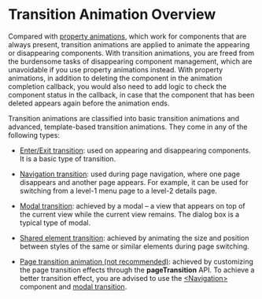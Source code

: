 # Transition Animation Overview


Compared with [property animations](arkts-attribute-animation-overview.md), which work for components that are always present, transition animations are applied to animate the appearing or disappearing components. With transition animations, you are freed from the burdensome tasks of disappearing component management, which are unavoidable if you use property animations instead. With property animations, in addition to deleting the component in the animation completion callback, you would also need to add logic to check the component status in the callback, in case that the component that has been deleted appears again before the animation ends.


Transition animations are classified into basic transition animations and advanced, template-based transition animations. They come in any of the following types:


- [Enter/Exit transition](arkts-enter-exit-transition.md): used on appearing and disappearing components. It is a basic type of transition.

- [Navigation transition](arkts-navigation-transition.md): used during page navigation, where one page disappears and another page appears. For example, it can be used for switching from a level-1 menu page to a level-2 details page.

- [Modal transition](arkts-modal-transition.md): achieved by a modal – a view that appears on top of the current view while the current view remains. The dialog box is a typical type of modal.

- [Shared element transition](arkts-shared-element-transition.md): achieved by animating the size and position between styles of the same or similar elements during page switching.

- [Page transition animation (not recommended)](arkts-page-transition-animation.md): achieved by customizing the page transition effects through the **pageTransition** API. To achieve a better transition effect, you are advised to use the [\<Navigation>](arkts-navigation-transition.md) component and [modal transition](arkts-modal-transition.md).


